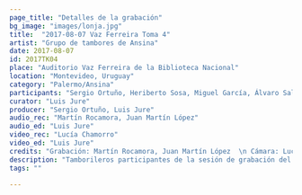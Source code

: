 ```yaml
---
page_title: "Detalles de la grabación"
bg_image: "images/lonja.jpg"
title:  "2017-08-07 Vaz Ferreira Toma 4"  
artist: "Grupo de tambores de Ansina"  
date: 2017-08-07  
id: 2017TK04
place: "Auditorio Vaz Ferreira de la Biblioteca Nacional"  
location: "Montevideo, Uruguay"  
category: "Palermo/Ansina"  
participants: "Sergio Ortuño, Heriberto Sosa, Miguel García, Álvaro Salas"  
curator: "Luis Jure"  
producer: "Sergio Ortuño, Luis Jure"  
audio_rec: "Martín Rocamora, Juan Martín López"  
audio_ed: "Luis Jure"  
video_rec: "Lucía Chamorro"  
video_ed: "Luis Jure"  
credits: "Grabación: Martín Rocamora, Juan Martín López  \n Cámara: Lucía Chamorro  \n Edición de audio y video: Luis Jure"  
description: "Tamborileros participantes de la sesión de grabación del tema “Rekiem para Fantasía Negra” para el CD “Música Negra de la Ciudad de Montevideo Vol. 2”"  
tags: ""  

---
```

